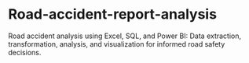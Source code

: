# Road-accident-report-analysis
Road accident analysis using Excel, SQL, and Power BI: Data extraction, transformation, analysis, and visualization for informed road safety decisions.

